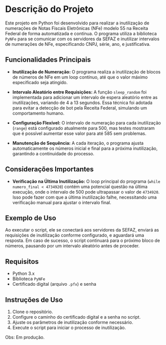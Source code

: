 # Descrição do Projeto

Este projeto em Python foi desenvolvido para realizar a inutilização de numerações de Notas Fiscais Eletrônicas (NFe) modelo 55 na Receita Federal de forma automatizada e contínua. O programa utiliza a biblioteca `PyNFe` para se comunicar com os servidores da SEFAZ e inutilizar intervalos de numerações de NFe, especificando CNPJ, série, ano, e justificativa.

## Funcionalidades Principais

- **Inutilização de Numeração:** O programa realiza a inutilização de blocos de números de NFe em um loop contínuo, até que o valor máximo especificado seja atingido.
  
- **Intervalo Aleatório entre Requisições:** A função `sleep_random` foi implementada para adicionar um intervalo de espera aleatório entre as inutilizações, variando de 4 a 13 segundos. Essa técnica foi adotada para evitar a detecção de bot pela Receita Federal, simulando um comportamento humano.

- **Configuração Flexível:** O intervalo de numeração para cada inutilização (`range`) está configurado atualmente para 500, mas testes mostraram que é possível aumentar esse valor para até 585 sem problemas. 

- **Manutenção de Sequência:** A cada iteração, o programa ajusta automaticamente os números inicial e final para a próxima inutilização, garantindo a continuidade do processo.

## Considerações Importantes

- **Verificação na Última Inutilização:** O loop principal do programa (`while numero_final < 4734920`) contém uma potencial questão na última execução, onde o intervalo de 500 pode ultrapassar o valor de `4734920`. Isso pode fazer com que a última inutilização falhe, necessitando uma verificação manual para ajustar o intervalo final.

## Exemplo de Uso

Ao executar o script, ele se conectará aos servidores da SEFAZ, enviará as requisições de inutilização conforme configurado, e aguardará uma resposta. Em caso de sucesso, o script continuará para o próximo bloco de números, pausando por um intervalo aleatório antes de proceder.

## Requisitos

- Python 3.x
- Biblioteca `PyNFe`
- Certificado digital (arquivo `.pfx`) e senha

## Instruções de Uso

1. Clone o repositório.
2. Configure o caminho do certificado digital e a senha no script.
3. Ajuste os parâmetros de inutilização conforme necessário.
4. Execute o script para iniciar o processo de inutilização.

Obs: Em produção.